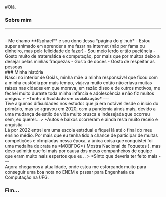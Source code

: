 #Olá. 

### Sobre mim
---
<br>
- Me chamo **Raphael** e sou dono dessa *página do github*
- Estou super animado em aprender a me fazer na internet (não por fama ou dinheiro, mas pelo felicidade de fazer)
- Sou meio lerdo então paciência
- Gosto muito de matemática e computação, por mais que por muitos deixo a desejar pelas minhas fraquezas
- Gosto de doces
- Gosto de respeitar as pessoas
<br>
### Minha história
<br>
Nasci no interior de Goiás, minha mãe, a minha responsável que ficou com a minha custódia por mais tempo,
viajava muito então não criava muitas raízes nas cidades em que morava, em razão disso e de outros motivos,
me fechei muito durante toda minha infância e adolescência e não fiz muitos amigos.
> *Tenho dificuldade em socialização*
---
<br>
Tive algumas dificuldades nos estudos que já era notável desde o ínicio do primário, mas se agravou em 2020,
com a pandemia ainda mais, devido a uma mudança de estilo de vida muito brusca e indesejada que ocorreu sem,
eu querer...
> *Autos e baixos ocorreram e ainda resta muito receio e angústia
---
<br>
Lá por 2022 entrei em uma escola estadual e fiquei lá até o final do meu ensino médio. Por mais que eu tenha
tido a chance de participar de muitas competições e olimpíadas nessa época, a única coisa que conquistei foi
uma medalha de prata na *MOBFOG* ( Mostra Nacional de Foguetes ), mas devo adimitir que foi mais por causa
dos meus companheiros de equipe que eram muito mais espertos que eu...
> *Sinto que deveria ter feito mais
---
<br>
Agora chegamos à atualidade, onde estou me esforçando muito para conseguir uma boa nota no ENEM e passar para
Engenharia da Computação na UFG.

### Fim...
